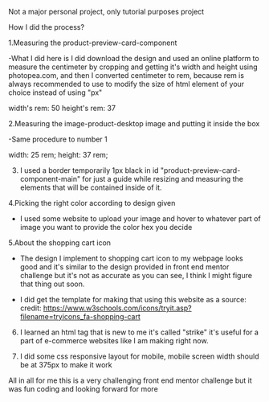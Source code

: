 Not a major personal project, only tutorial purposes project

How I did the process?

1.Measuring the product-preview-card-component

-What I did here is I did download the design and used an online platform to measure the centimeter by cropping and getting it's width and height
using photopea.com, and then I converted centimeter to rem, because rem is always recommended to use to modify
the size of html element of your choice instead of using "px"

width's rem: 50
height's rem: 37

2.Measuring the image-product-desktop image and putting it inside the box

-Same procedure to number 1

width: 25 rem;
height: 37 rem;

3. I used a border temporarily 1px black in id "product-preview-card-component-main" for just a guide while resizing and measuring 
the elements that will be contained inside of it.


4.Picking the right color according to design given

- I used some website to upload your image and hover to whatever part of image you want to provide the color hex you decide

5.About the shopping cart icon

- The design I implement to shopping cart icon to my webpage looks good and it's similar to the design provided in front end mentor challenge
 but it's not as accurate as you can see, I think I might figure that thing out soon.

- I did get the template for making that using this website as a source: credit: https://www.w3schools.com/icons/tryit.asp?filename=tryicons_fa-shopping-cart

6. I learned an html tag that is new to me it's called "strike" it's useful for a part of 
e-commerce websites like I am making right now.


7. I did some css responsive layout for mobile, mobile screen width should be at 375px to make it work

All in all for me this is a very challenging front end mentor challenge but it was fun coding and looking forward for more


